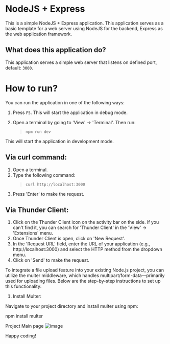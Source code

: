 NodeJS + Express
======================
This is a simple NodeJS + Express application. This application serves as a basic template for a web server using NodeJS for the backend, Express as the web application framework.

What does this application do?
-------------------------------
This application serves a simple web server that listens on defined port, default: `3000`.


# How to run?
You can run the application in one of the following ways:

1. Press `F5`. This will start the application in debug mode.

2. Open a terminal by going to 'View' -> 'Terminal'. Then run: 
    > `npm run dev`

This will start the application in development mode.


Via curl command:
-----------------
1. Open a terminal.
2. Type the following command: 
   > `curl http://localhost:3000`
3. Press 'Enter' to make the request.

Via Thunder Client:
-------------------
1. Click on the Thunder Client icon on the activity bar on the side. If you can't find it, you can search for 'Thunder Client' in the 'View' -> 'Extensions' menu.
2. Once Thunder Client is open, click on 'New Request'.
3. In the 'Request URL' field, enter the URL of your application (e.g., http://localhost:3000) and select the HTTP method from the dropdown menu.
5. Click on 'Send' to make the request.
   


To integrate a file upload feature into your existing Node.js project, you can utilize the multer middleware, which handles multipart/form-data—primarily used for uploading files. Below are the step-by-step instructions to set up this functionality:

1. Install Multer:

Navigate to your project directory and install multer using npm:

npm install multer

Project Main page
![image](https://github.com/user-attachments/assets/60f136f8-3e74-4b9b-a0fe-bf1fec71e470)





Happy coding!
